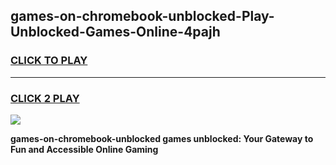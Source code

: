 
## games-on-chromebook-unblocked-Play-Unblocked-Games-Online-4pajh
<h3>
<a href="https://premium76.site?title=games-on-chromebook-unblocked&ref=24A">CLICK TO PLAY</a></h3>
<hr>

<h3>
<a href="https://premium76.site?title=games-on-chromebook-unblocked&ref=24A">CLICK 2 PLAY</a>
  
</h3>

<a href="https://premium76.site?title=games-on-chromebook-unblocked&ref=24A"><img src="https://clearcache.store/games.png"></a>


**games-on-chromebook-unblocked games unblocked: Your Gateway to Fun and Accessible Online Gaming**
